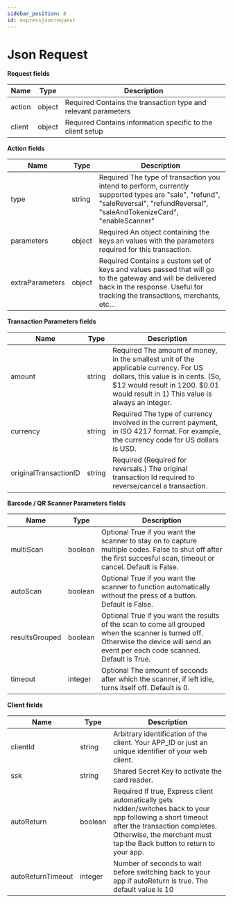 ```yaml
---
sidebar_position: 8
id: expressjsonrequest
---
```


# Json Request

**Request fields**

| Name      | Type | Description |
| ----------- | ----------- | ----------- |
| action      | object       | <span class="badge badge--primary">Required</span> Contains the transaction type and relevant parameters|
| client     | object        | <span class="badge badge--primary">Required</span> Contains information specific to the client setup |

**Action fields**

| Name      | Type | Description |
| ----------- | ----------- | ----------- |
| type      | string       | <span class="badge badge--primary">Required</span> The type of transaction you intend to perform, currently supported types are "sale", "refund", "saleReversal", "refundReversal", "saleAndTokenizeCard", "enableScanner"|
| parameters     | object        | <span class="badge badge--primary">Required</span> An object containing the keys an values with the parameters required for this transaction. |
| extraParameters     | object        | <span class="badge badge--primary">Required</span> Contains a custom set of keys and values passed that will go to the gateway and will be delivered back in the response. Useful for tracking the transactions, merchants, etc... |


**Transaction Parameters fields**

| Name      | Type | Description |
| ----------- | ----------- | ----------- |
| amount      | string       | <span class="badge badge--primary">Required</span> The amount of money, in the smallest unit of the applicable currency. For US dollars, this value is in cents. (So, $12 would result in 1200. $0.01 would result in 1) This value is always an integer.|
| currency     | string        | <span class="badge badge--primary">Required</span> The type of currency involved in the current payment, in ISO 4217 format. For example, the currency code for US dollars is USD. |
| originalTransactionID     | string        | <span class="badge badge--primary">Required</span> (Required for reversals.) The original transaction Id required to reverse/cancel a transaction.|


**Barcode / QR Scanner Parameters fields**

| Name      | Type | Description |
| ----------- | ----------- | ----------- |
| multiScan      | boolean       | <span class="badge badge--secondary">Optional</span> True if you want the scanner to stay on to capture multiple codes. False to shut off after the first succesful scan, timeout or cancel. Default is False.|
| autoScan     | boolean        | <span class="badge badge--secondary">Optional</span> True if you want the scanner to function automatically without the press of a button. Default is False. |
| resultsGrouped     | boolean        | <span class="badge badge--secondary">Optional</span> True if you want the results of the scan to come all grouped when the scanner is turned off. Otherwise the device will send an event per each code scanned. Default is True.|
| timeout     | integer        | <span class="badge badge--secondary">Optional</span> The amount of seconds after which the scanner, if left idle, turns itself off. Default is 0.|


**Client fields**

| Name      | Type | Description |
| ----------- | ----------- | ----------- |
| clientId      | string       | Arbitrary identification of the client. Your APP_ID or just an unique identifier of your web client.|
| ssk     | string        | Shared Secret Key to activate the card reader. |
| autoReturn     | boolean        | <span class="badge badge--primary">Required</span> If true, Express client automatically gets hidden/switches back to your app following a short timeout after the transaction completes. Otherwise, the merchant must tap the Back button to return to your app.|
| autoReturnTimeout     | integer        | Number of seconds to wait before switching back to your app if autoReturn is true. The default value is 10|